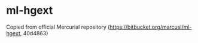 ml-hgext
========

Copied from official Mercurial repository (<https://bitbucket.org/marcusl/ml-hgext>, 40d4863)
